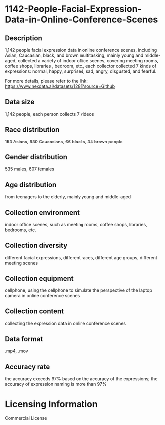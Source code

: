 # 1142-People-Facial-Expression-Data-in-Online-Conference-Scenes

## Description
1,142 people facial expression data in online conference scenes, including Asian, Caucasian, black, and brown multitasking, mainly young and middle-aged, collected a variety of indoor office scenes, covering meeting rooms, coffee shops, libraries , bedroom, etc., each collector collected 7 kinds of expressions: normal, happy, surprised, sad, angry, disgusted, and fearful.

For more details, please refer to the link: https://www.nexdata.ai/datasets/1281?source=Github


## Data size
1,142 people, each person collects 7 videos
## Race distribution
153 Asians, 889 Caucasians, 66 blacks, 34 brown people
## Gender distribution
535 males, 607 females
## Age distribution
from teenagers to the elderly, mainly young and middle-aged
## Collection environment
indoor office scenes, such as meeting rooms, coffee shops, libraries, bedrooms, etc.
## Collection diversity
different facial expressions, different races, different age groups, different meeting scenes
## Collection equipment
cellphone, using the cellphone to simulate the perspective of the laptop camera in online conference scenes
## Collection content
collecting the expression data in online conference scenes
## Data format
.mp4, .mov
## Accuracy rate
the accuracy exceeds 97% based on the accuracy of the expressions; the accuracy of expression naming is more than 97%
# Licensing Information
Commercial License
